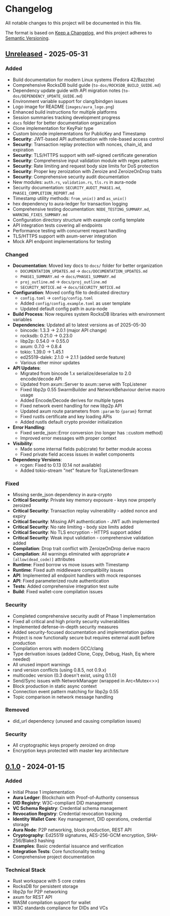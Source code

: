 # Changelog

All notable changes to this project will be documented in this file.

The format is based on [Keep a Changelog](https://keepachangelog.com/en/1.0.0/),
and this project adheres to [Semantic Versioning](https://semver.org/spec/v2.0.0.html).

## [Unreleased] - 2025-05-31

### Added
- Build documentation for modern Linux systems (Fedora 42/Bazzite)
- Comprehensive RocksDB build guide (`to-dos/ROCKSDB_BUILD_GUIDE.md`)
- Dependency update guide with API migration notes (`to-dos/DEPENDENCY_UPDATE_GUIDE.md`)
- Environment variable support for clang/bindgen issues
- Logo image for README (`images/aura_logo.png`)
- Enhanced build instructions for multiple platforms
- Session summaries tracking development progress
- `docs` folder for better documentation organization
- Clone implementation for KeyPair type
- Custom bincode implementations for PublicKey and Timestamp
- **Security**: JWT-based API authentication with role-based access control
- **Security**: Transaction replay protection with nonces, chain_id, and expiration
- **Security**: TLS/HTTPS support with self-signed certificate generation
- **Security**: Comprehensive input validation module with regex patterns
- **Security**: Rate limiting and request body size limits for DoS protection
- **Security**: Proper key zeroization with Zeroize and ZeroizeOnDrop traits
- **Security**: Comprehensive security audit documentation
- New modules: `auth.rs`, `validation.rs`, `tls.rs` in aura-node
- Security documentation: `SECURITY_AUDIT_PHASE1.md`, `PHASE1_COMPLETION_REPORT.md`
- Timestamp utility methods: `from_unix()` and `as_unix()`
- hex dependency to aura-ledger for transaction logging
- Comprehensive testing documentation: `NODE_TESTING_SUMMARY.md`, `WARNING_FIXES_SUMMARY.md`
- Configuration directory structure with example config template
- API integration tests covering all endpoints
- Performance testing with concurrent request handling
- TLS/HTTPS support with axum-server integration
- Mock API endpoint implementations for testing

### Changed
- **Documentation**: Moved key docs to `docs/` folder for better organization
  - `DOCUMENTATION_UPDATES.md` → `docs/DOCUMENTATION_UPDATES.md`
  - `PHASE1_SUMMARY.md` → `docs/PHASE1_SUMMARY.md`
  - `proj_outline.md` → `docs/proj_outline.md`
  - `SECURITY_NOTICE.md` → `docs/SECURITY_NOTICE.md`
- **Configuration**: Moved config file to dedicated directory
  - `config.toml` → `config/config.toml`
  - Added `config/config.example.toml` as user template
  - Updated default config path in aura-node
- **Build Process**: Now requires system RocksDB libraries with environment variables
- **Dependencies**: Updated all to latest versions as of 2025-05-30
  - bincode: 1.3.3 → 2.0.1 (major API change)
  - rocksdb: 0.21.0 → 0.23.0
  - libp2p: 0.54.0 → 0.55.0
  - axum: 0.7.0 → 0.8.4
  - tokio: 1.39.0 → 1.45.1
  - ed25519-dalek: 2.1.0 → 2.1.1 (added serde feature)
  - Various other minor updates
- **API Updates**:
  - Migrated from bincode 1.x serialize/deserialize to 2.0 encode/decode API
  - Updated from axum::Server to axum::serve with TcpListener
  - Fixed libp2p 0.55 SwarmBuilder and NetworkBehaviour derive macro usage
  - Added Encode/Decode derives for multiple types
  - Fixed network event handling for new libp2p API
  - Updated axum route parameters from `:param` to `{param}` format
  - Fixed rustls certificate and key loading APIs
  - Added rustls default crypto provider initialization
- **Error Handling**:
  - Fixed serde_json::Error conversion (no longer has ::custom method)
  - Improved error messages with proper context
- **Visibility**:
  - Made some internal fields pub(crate) for better module access
  - Fixed private field access issues in wallet components
- **Dependency Versions**:
  - rcgen: Fixed to 0.13 (0.14 not available)
  - Added tokio-stream "net" feature for TcpListenerStream

### Fixed
- Missing serde_json dependency in aura-crypto
- **Critical Security**: Private key memory exposure - keys now properly zeroized
- **Critical Security**: Transaction replay vulnerability - added nonce and expiry
- **Critical Security**: Missing API authentication - JWT auth implemented
- **Critical Security**: No rate limiting - body size limits added
- **Critical Security**: No TLS encryption - HTTPS support added
- **Critical Security**: Weak input validation - comprehensive validation added
- **Compilation**: Drop trait conflict with ZeroizeOnDrop derive macro
- **Compilation**: All warnings eliminated with appropriate `#[allow(dead_code)]` attributes
- **Runtime**: Fixed borrow vs move issues with Timestamp
- **Runtime**: Fixed auth middleware compatibility issues
- **API**: Implemented all endpoint handlers with mock responses
- **API**: Fixed parameterized route authentication
- **Tests**: Added comprehensive integration test suite
- **Build**: Fixed wallet-core compilation issues

### Security
- Completed comprehensive security audit of Phase 1 implementation
- Fixed all critical and high priority security vulnerabilities
- Implemented defense-in-depth security measures
- Added security-focused documentation and implementation guides
- Project is now functionally secure but requires external audit before production
- Compilation errors with modern GCC/clang
- Type derivation issues (added Clone, Copy, Debug, Hash, Eq where needed)
- All unused import warnings
- rand version conflicts (using 0.8.5, not 0.9.x)
- multicodec version (0.3 doesn't exist, using 0.1.0)
- Send/Sync issues with NetworkManager (wrapped in Arc<Mutex<>>)
- Block production in static async context
- Connection event pattern matching for libp2p 0.55
- Topic comparison in network message handling

### Removed
- did_url dependency (unused and causing compilation issues)

### Security
- All cryptographic keys properly zeroized on drop
- Encryption keys protected with master key architecture

## [0.1.0] - 2024-01-15

### Added
- Initial Phase 1 implementation
- **Aura Ledger**: Blockchain with Proof-of-Authority consensus
- **DID Registry**: W3C-compliant DID management
- **VC Schema Registry**: Credential schema management  
- **Revocation Registry**: Credential revocation tracking
- **Identity Wallet Core**: Key management, DID operations, credential storage
- **Aura Node**: P2P networking, block production, REST API
- **Cryptography**: Ed25519 signatures, AES-256-GCM encryption, SHA-256/Blake3 hashing
- **Examples**: Basic credential issuance and verification
- **Integration Tests**: Core functionality testing
- Comprehensive project documentation

### Technical Stack
- Rust workspace with 5 core crates
- RocksDB for persistent storage
- libp2p for P2P networking
- axum for REST API
- WASM compilation support for wallet
- W3C standards compliance for DIDs and VCs

[Unreleased]: https://github.com/doublegate/Aura-DecentralTrust/compare/v0.1.0...HEAD
[0.1.0]: https://github.com/doublegate/Aura-DecentralTrust/releases/tag/v0.1.0